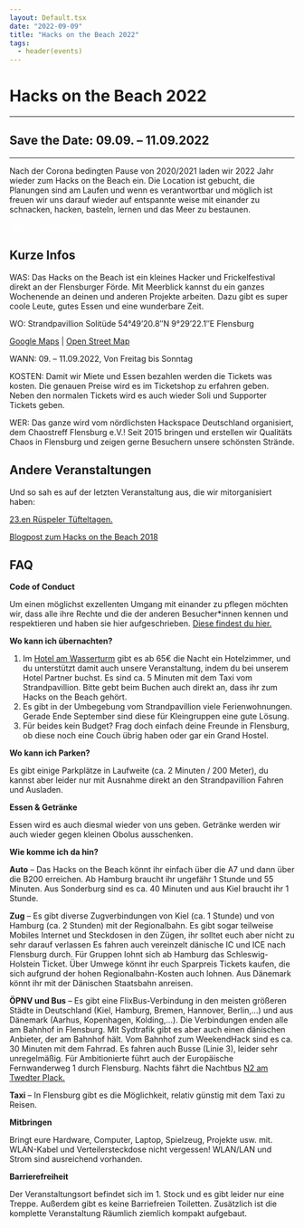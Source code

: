 ```yaml
---
layout: Default.tsx
date: "2022-09-09"
title: "Hacks on the Beach 2022"
tags:
  - header(events)
---
```


# Hacks on the Beach 2022
---

## Save the Date: 09.09. – 11.09.2022
---
Nach der Corona bedingten Pause von 2020/2021 laden wir 2022 Jahr wieder zum Hacks on the Beach ein. Die Location ist gebucht, die Planungen sind am Laufen und wenn es verantwortbar und möglich ist freuen wir uns darauf wieder auf entspannte weise mit einander zu schnacken, hacken, basteln, lernen und das Meer zu bestaunen.

<a class="btn btn-primary my-2" href="https://tickets.chaostreff-flensburg.de/ctfl/hotb22/" style="color:white">Jetzt Tickets kaufen</a>

## Kurze Infos

WAS:
Das Hacks on the Beach ist ein kleines Hacker und Frickelfestival direkt an der Flensburger Förde. Mit Meerblick kannst du ein ganzes Wochenende an deinen und anderen Projekte arbeiten. Dazu gibt es super coole Leute, gutes Essen und eine wunderbare Zeit.

WO:
Strandpavillion Solitüde
54°49’20.8″N 9°29’22.1″E
Flensburg

[Google Maps](https://www.google.com/maps/place/Solitude+Restaurant/@54.8213002,9.4866206,17z/data=!4m5!3m4!1s0x47b343af6afc09e5:0x8d4742d2e8b0b4af!8m2!3d54.8207686!4d9.4882353) | [Open Street Map](https://www.openstreetmap.org/search?query=54.82238%2C9.48952#map=19/54.82238/9.48952)

WANN:
09. – 11.09.2022, Von Freitag bis Sonntag

KOSTEN:
Damit wir Miete und Essen bezahlen werden die Tickets was kosten. Die genauen Preise wird es im Ticketshop zu erfahren geben. Neben den normalen Tickets wird es auch wieder Soli und Supporter Tickets geben.

WER:
Das ganze wird vom nördlichsten Hackspace Deutschland organisiert, dem Chaostreff Flensburg e.V.! Seit 2015 bringen und erstellen wir Qualitäts Chaos in Flensburg und zeigen gerne Besuchern unsere schönsten Strände.

## Andere Veranstaltungen

Und so sah es auf der letzten Veranstaltung aus, die wir mitorganisiert haben:

[23.en Rüspeler Tüfteltagen.](http://xn--rtta-0rab.de/)

[Blogpost zum Hacks on the Beach 2018](https://chaostreff-flensburg.de/2018/cyber-sand-und-strand-beim-hacks-on-the-beach/)

## FAQ

**Code of Conduct**

Um einen möglichst exzellenten Umgang mit einander zu pflegen möchten wir, dass alle ihre Rechte und die der anderen Besucher*innen kennen und respektieren und haben sie hier aufgeschrieben.
[Diese findest du hier.](https://chaostreff-flensburg.de/2019/hacks-on-the-beach-2019-code-of-conduct/)

**Wo kann ich übernachten?**

1. Im [Hotel am Wasserturm](https://www.hotel-am-wasserturm.com/) gibt es ab 65€ die Nacht ein Hotelzimmer, und du unterstützt damit auch unsere Veranstaltung, indem du bei unserem Hotel Partner buchst. Es sind ca. 5 Minuten mit dem Taxi vom Strandpavillion. Bitte gebt beim Buchen auch direkt an, dass ihr zum Hacks on the Beach gehört. 
2.  Es gibt in der Umbegebung vom Strandpavillion viele Ferienwohnungen. Gerade Ende September sind diese für Kleingruppen eine gute Lösung.
3.  Für beides kein Budget? Frag doch einfach deine Freunde in Flensburg, ob diese noch eine Couch übrig haben oder gar ein Grand Hostel. 

**Wo kann ich Parken?**

Es gibt einige Parkplätze in Laufweite (ca. 2 Minuten / 200 Meter), du kannst aber leider nur mit Ausnahme direkt an den Strandpavillion Fahren und Ausladen. 

**Essen & Getränke**

Essen wird es auch diesmal wieder von uns geben. Getränke werden wir auch wieder gegen kleinen Obolus ausschenken. 

**Wie komme ich da hin?**

**Auto** – Das Hacks on the Beach könnt ihr einfach über die A7 und dann über die B200 erreichen. Ab Hamburg braucht ihr ungefähr 1 Stunde und 55 Minuten. Aus Sonderburg sind es ca. 40 Minuten und aus Kiel braucht ihr 1 Stunde.

**Zug** – Es gibt diverse Zugverbindungen von Kiel (ca. 1 Stunde) und von Hamburg (ca. 2 Stunden) mit der Regionalbahn. Es gibt sogar teilweise Mobiles Internet und Steckdosen in den Zügen, ihr solltet euch aber nicht zu sehr darauf verlassen  Es fahren auch vereinzelt dänische IC und ICE nach Flensburg durch. Für Gruppen lohnt sich ab Hamburg das Schleswig-Holstein Ticket. Über Umwege könnt ihr euch Sparpreis Tickets kaufen, die sich aufgrund der hohen Regionalbahn-Kosten auch lohnen. Aus Dänemark könnt ihr mit der Dänischen Staatsbahn anreisen.

**ÖPNV und Bus** – Es gibt eine FlixBus-Verbindung in den meisten größeren Städte in Deutschland (Kiel, Hamburg, Bremen, Hannover, Berlin,…) und aus Dänemark (Aarhus, Kopenhagen, Kolding,…). Die Verbindungen enden alle am Bahnhof in Flensburg. Mit Sydtrafik gibt es aber auch einen dänischen Anbieter, der am Bahnhof hält. Vom Bahnhof zum WeekendHack sind es ca. 30 Minuten mit dem Fahrrad. Es fahren auch Busse (Linie 3), leider sehr unregelmäßig. Für Ambitionierte führt auch der Europäische Fernwanderweg 1 durch Flensburg. Nachts fährt die Nachtbus [N2 am Twedter Plack.](http://www.aktiv-bus.de/fahrplan/linienfahrplaene/PDF-2017_18/Linie-N2-ab-10.12.17.pdf)

**Taxi** – In Flensburg gibt es die Möglichkeit, relativ günstig mit dem Taxi zu Reisen.

**Mitbringen**

Bringt eure Hardware, Computer, Laptop, Spielzeug, Projekte usw. mit. WLAN-Kabel und Verteilersteckdose nicht vergessen! WLAN/LAN und Strom sind ausreichend vorhanden.

**Barrierefreiheit**

Der Veranstaltungsort befindet sich im 1. Stock und es gibt leider nur eine Treppe. Außerdem gibt es keine Barriefreien Toiletten. Zusätzlich ist die komplette Veranstaltung Räumlich ziemlich kompakt aufgebaut.
